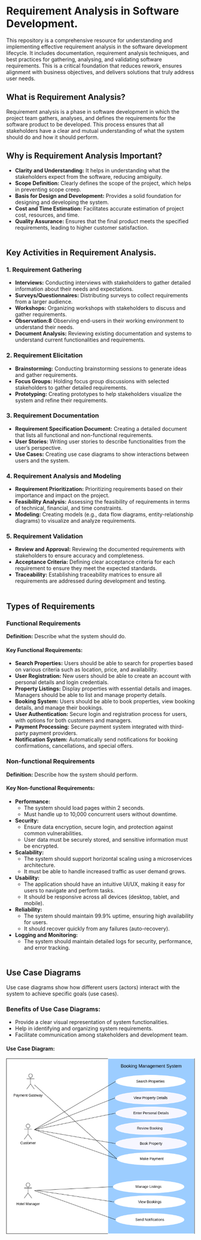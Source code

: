 # Requirement Analysis in Software Development.
This repository is a comprehensive resource for understanding and implementing effective requirement analysis in the software development lifecycle. It includes documentation, requirement analysis techniques, and best practices for gathering, analysing, and validating software requirements. This is a critical foundation that reduces rework, ensures alignment with business objectives, and delivers solutions that truly address user needs.

## What is Requirement Analysis?
Requirement analysis is a phase in software development in which the project team gathers, analyses, and defines the requirements for the software product to be developed. This process ensures that all stakeholders have a clear and mutual understanding of what the system should do and how it should perform.

## Why is Requirement Analysis Important?
* **Clarity and Understanding:** It helps in understanding what the stakeholders expect from the software, reducing ambiguity.
* **Scope Definition:** Clearly defines the scope of the project, which helps in preventing scope creep.
* **Basis for Design and Development:** Provides a solid foundation for designing and developing the system.
* **Cost and Time Estimation:** Facilitates accurate estimation of project cost, resources, and time.
* **Quality Assurance:** Ensures that the final product meets the specified requirements, leading to higher customer satisfaction.<br/><br/>
  
## Key Activities in Requirement Analysis.
### 1. Requirement Gathering 
* **Interviews:** Conducting interviews with stakeholders to gather detailed information about their needs and expectations.
* **Surveys/Questionnaires:** Distributing surveys to collect requirements from a larger audience.
* **Workshops:** Organizing workshops with stakeholders to discuss and gather requirements.
* **Observation:8** Observing end-users in their working environment to understand their needs.
* **Document Analysis:** Reviewing existing documentation and systems to understand current functionalities and requirements.<br/>

### 2. Requirement Elicitation 
* **Brainstorming:** Conducting brainstorming sessions to generate ideas and gather requirements.
* **Focus Groups:** Holding focus group discussions with selected stakeholders to gather detailed requirements.
* **Prototyping:** Creating prototypes to help stakeholders visualize the system and refine their requirements.<br/>

### 3. Requirement Documentation
* **Requirement Specification Document:** Creating a detailed document that lists all functional and non-functional requirements.
* **User Stories:** Writing user stories to describe functionalities from the user’s perspective.
* **Use Cases:** Creating use case diagrams to show interactions between users and the system.<br/>

### 4. Requirement Analysis and Modeling
* **Requirement Prioritization:** Prioritizing requirements based on their importance and impact on the project.
* **Feasibility Analysis:** Assessing the feasibility of requirements in terms of technical, financial, and time constraints.
* **Modeling:** Creating models (e.g., data flow diagrams, entity-relationship diagrams) to visualize and analyze requirements.<br/>

### 5. Requirement Validation
* **Review and Approval:** Reviewing the documented requirements with stakeholders to ensure accuracy and completeness.
* **Acceptance Criteria:** Defining clear acceptance criteria for each requirement to ensure they meet the expected standards.
* **Traceability:** Establishing traceability matrices to ensure all requirements are addressed during development and testing.<br/><br/>

## Types of Requirements
### Functional Requirements
**Definition:** Describe what the system should do. 

#### Key Functional Requirements:
- **Search Properties:** Users should be able to search for properties based on various criteria such as location, price, and availability.  
- **User Registration:** New users should be able to create an account with personal details and login credentials.  
- **Property Listings:** Display properties with essential details and images. Managers should be able to list and manage property details.  
- **Booking System:** Users should be able to book properties, view booking details, and manage their bookings.  
- **User Authentication:** Secure login and registration process for users, with options for both customers and managers.  
- **Payment Processing:** Secure payment system integrated with third-party payment providers.  
- **Notification System:** Automatically send notifications for booking confirmations, cancellations, and special offers.  

### Non-functional Requirements
**Definition:** Describe how the system should perform.  

#### Key Non-functional Requirements:
- **Performance:** 
  - The system should load pages within 2 seconds.  
  - Must handle up to 10,000 concurrent users without downtime.  
- **Security:** 
  - Ensure data encryption, secure login, and protection against common vulnerabilities.  
  - User data must be securely stored, and sensitive information must be encrypted.  
- **Scalability:** 
  - The system should support horizontal scaling using a microservices architecture.  
  - It must be able to handle increased traffic as user demand grows.  
- **Usability:** 
  - The application should have an intuitive UI/UX, making it easy for users to navigate and perform tasks.  
  - It should be responsive across all devices (desktop, tablet, and mobile).  
- **Reliability:** 
  - The system should maintain 99.9% uptime, ensuring high availability for users.  
  - It should recover quickly from any failures (auto-recovery).  
- **Logging and Monitoring:** 
  - The system should maintain detailed logs for security, performance, and error tracking.<br/><br/>

## Use Case Diagrams
Use case diagrams show how different users (actors) interact with the system to achieve specific goals (use cases).

### Benefits of Use Case Diagrams:
* Provide a clear visual representation of system functionalities.
* Help in identifying and organizing system requirements.
* Facilitate communication among stakeholders and development team.

#### Use Case Diagram:
![Use Case Diagram](./alx-booking-uc.png)
